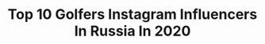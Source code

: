 ---
title: Top 10 Golfers Instagram Influencers In Russia In 2020
description: >-
  Find top golfers Instagram influencers in Russia in 2020. Most popular hashtags: #golf #man #art #moscow.
platform: Instagram
profiles:
  - username: "velikoretskayaa"
    fullname: >-
      Ann Velikoretskaya
    location: "Russia"
    followers: 86379
    engagement: 105
    commentsToLikes: 0.029089
    avatar: "https://scontent-bos3-1.cdninstagram.com/v/t51.2885-19/s320x320/82553013_747751382417392_5298621137834475520_n.jpg?_nc_ht=scontent-bos3-1.cdninstagram.com&_nc_ohc=A9tZzVv3uYUAX_b0SX_&oh=726c5902b39ec9d743937b147313910c&oe=5EB8737A"
    verified: false
    hashtags: "#shein, #sheingals, #starbucksrussia, #starbucks"
  - username: "furioka"
    fullname: >-
      Дима Фурёка
    location: "Russia"
    followers: 24759
    engagement: 495
    commentsToLikes: 0.132337
    avatar: "https://scontent-lht6-1.cdninstagram.com/v/t51.2885-19/s320x320/46787543_416558188883926_8860989385345073152_n.jpg?_nc_ht=scontent-lht6-1.cdninstagram.com&_nc_ohc=X1jwcBen2HkAX9s5sJq&oh=fbd0e166eb3808e3ce349400cf4adf89&oe=5EB75B0B"
    verified: false
    hashtags: "#cambergang, #weld, #weldnova, #golfr20"
  - username: "aaminakov"
    fullname: >-
      ANDREY MINAKOV
    location: "Russia"
    followers: 18100
    engagement: 1826
    commentsToLikes: 0.009738
    avatar: "https://scontent-ams4-1.cdninstagram.com/v/t51.2885-19/s320x320/66816550_2440477386236346_6868511553734311936_n.jpg?_nc_ht=scontent-ams4-1.cdninstagram.com&_nc_ohc=WL-NHlc1t1gAX_DIDB9&oh=2a4b0444a91af6af6a3934f138e653f6&oe=5EBA1EE9"
    verified: false
    hashtags: "#audi, #revo, #g63amg, #kraero"
  - username: "k.kvartz"
    fullname: >-
      Konstantin Kvartz 📷
    location: "Russia"
    followers: 6184
    engagement: 1145
    commentsToLikes: 0.014289
    avatar: "https://scontent-ams4-1.cdninstagram.com/v/t51.2885-19/s320x320/70354914_466553447402544_3738932854105571328_n.jpg?_nc_ht=scontent-ams4-1.cdninstagram.com&_nc_ohc=CT3830EuKkQAX88fjdD&oh=67183b8f552f2756c13d102361bccf55&oe=5EBAB252"
    verified: false
    hashtags: "#moscow, #mk2gti, #nissanskyline, #ferrari"
  - username: "sergeiandronov_"
    fullname: >-
      SERGEI ANDRONOV
    location: "Russia"
    followers: 14011
    engagement: 1461
    commentsToLikes: 0.010006
    avatar: "https://scontent-ams4-1.cdninstagram.com/v/t51.2885-19/s320x320/56609011_286581682234818_541404095362105344_n.jpg?_nc_ht=scontent-ams4-1.cdninstagram.com&_nc_ohc=2YTAoLBYb6oAX8NZnaK&oh=a2fafc8c480c255036d6ace1aebc819c&oe=5E89C2C3"
    verified: true
    hashtags: "#khl, #familytime, #golf, #bestgolfer"
  - username: "vitaly_sparoff"
    fullname: >-
      Captain Vitaly Sparoff
    location: "Russia"
    followers: 8172
    engagement: 1577
    commentsToLikes: 0.054104
    avatar: "https://scontent-nrt1-1.cdninstagram.com/v/t51.2885-19/s320x320/30948601_295795967623813_5376912717988757504_n.jpg?_nc_ht=scontent-nrt1-1.cdninstagram.com&_nc_ohc=oul2OljpGBAAX82kw8Z&oh=07cb9c0080070fd6b48b6f4db47c1f22&oe=5EA755BB"
    verified: false
    hashtags: "#vitalysparoff, #captainjacksparrowcosplay, #jacksparrow, #happynewyear"
  - username: "vitalinaromanovskaya"
    fullname: >-
      Виталина Цымбалюк-Романовская
    location: "Russia"
    followers: 58278
    engagement: 290
    commentsToLikes: 0.072292
    avatar: "https://scontent-lht6-1.cdninstagram.com/v/t51.2885-19/s320x320/49728362_386884012062696_6685324635849883648_n.jpg?_nc_ht=scontent-lht6-1.cdninstagram.com&_nc_ohc=CKI10TaZxU0AX_n0cMW&oh=9fc2ccbaa83c6e091eeb3ec819d5040f&oe=5EB7641F"
    verified: true
    hashtags: "#flowers, #foryou, #love, #spring"
  - username: "mbrychev"
    fullname: >-
      Брычёв Михаил
    location: "Russia"
    followers: 95468
    engagement: 295
    commentsToLikes: 0.017652
    avatar: "https://scontent-ams4-1.cdninstagram.com/v/t51.2885-19/s320x320/73524865_507547056461058_6050521258250993664_n.jpg?_nc_ht=scontent-ams4-1.cdninstagram.com&_nc_ohc=HldiZEQstJUAX-oUzh6&oh=ab93c02522d2ab3e3184afa58ae5da06&oe=5EB5AC42"
    verified: false
    hashtags: "#lexus, #es250, #ecoupe, #model"
  - username: "igorchibilyaev"
    fullname: >-
      Igor Chibilyaev
    location: "Russia"
    followers: 7640
    engagement: 932
    commentsToLikes: 0.020043
    avatar: "https://scontent-ams4-1.cdninstagram.com/v/t51.2885-19/s320x320/84113542_630573501037048_7694428812657819648_n.jpg?_nc_ht=scontent-ams4-1.cdninstagram.com&_nc_ohc=vnoLC88gNDEAX8eE9Rk&oh=ed250477d23742f7920164e806d5be58&oe=5EBD2564"
    verified: false
    hashtags: "#inking, #tennis, #toronto, #canad"
  - username: "artem_nemov"
    fullname: >-
      Артём Немов
    location: "Russia"
    followers: 7628
    engagement: 417
    commentsToLikes: 0.044182
    avatar: "https://scontent-ams4-1.cdninstagram.com/v/t51.2885-19/s320x320/60826907_301679640717256_7974630524838739968_n.jpg?_nc_ht=scontent-ams4-1.cdninstagram.com&_nc_ohc=lA943GjmfrgAX-pwI9X&oh=80fc33286642035f79fa1bb30a8e7635&oe=5EBAA4F4"
    verified: false
    hashtags: "#penhaligons, #nu, #2mood, #music"
---